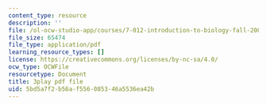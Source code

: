 ```yaml
---
content_type: resource
description: ''
file: /ol-ocw-studio-app/courses/7-012-introduction-to-biology-fall-2004/5bd5a7f2b56af556085346a5536ea42b_V3XHn35BLfo.pdf
file_size: 65474
file_type: application/pdf
learning_resource_types: []
license: https://creativecommons.org/licenses/by-nc-sa/4.0/
ocw_type: OCWFile
resourcetype: Document
title: 3play pdf file
uid: 5bd5a7f2-b56a-f556-0853-46a5536ea42b
---
```

